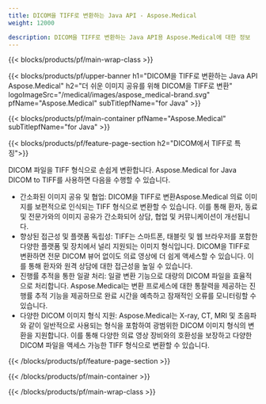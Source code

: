 ```yaml
---
title: DICOM을 TIFF로 변환하는 Java API - Aspose.Medical
weight: 12000

description: DICOM을 TIFF로 변환하는 Java API용 Aspose.Medical에 대한 정보
---
```


{{< blocks/products/pf/main-wrap-class >}}

{{< blocks/products/pf/upper-banner h1="DICOM을 TIFF로 변환하는 Java API Aspose.Medical" h2="더 쉬운 이미지 공유를 위해 DICOM을 TIFF로 변환" logoImageSrc="/medical/images/aspose_medical-brand.svg" pfName="Aspose.Medical" subTitlepfName="for Java" >}}

{{< blocks/products/pf/main-container pfName="Aspose.Medical" subTitlepfName="for Java" >}}

{{< blocks/products/pf/feature-page-section h2="DICOM에서 TIFF로 특징">}}

<p>DICOM 파일을 TIFF 형식으로 손쉽게 변환합니다. Aspose.Medical for Java DICOM to TIFF를 사용하면 다음을 수행할 수 있습니다.</p>

<ul>
<li>간소화된 이미지 공유 및 협업: DICOM을 TIFF로 변환Aspose.Medical 의료 이미지를 보편적으로 인식되는 TIFF 형식으로 변환할 수 있습니다. 이를 통해 환자, 동료 및 전문가와의 이미지 공유가 간소화되어 상담, 협업 및 커뮤니케이션이 개선됩니다.</li>
<li>향상된 접근성 및 플랫폼 독립성: TIFF는 스마트폰, 태블릿 및 웹 브라우저를 포함한 다양한 플랫폼 및 장치에서 널리 지원되는 이미지 형식입니다. DICOM을 TIFF로 변환하면 전문 DICOM 뷰어 없이도 의료 영상에 더 쉽게 액세스할 수 있습니다. 이를 통해 환자와 원격 상담에 대한 접근성을 높일 수 있습니다.</li>
<li>진행률 추적을 통한 일괄 처리: 일괄 변환 기능으로 대량의 DICOM 파일을 효율적으로 처리합니다. Aspose.Medical는 변환 프로세스에 대한 통찰력을 제공하는 진행률 추적 기능을 제공하므로 완료 시간을 예측하고 잠재적인 오류를 모니터링할 수 있습니다.</li>
<li>다양한 DICOM 이미지 형식 지원: Aspose.Medical는 X-ray, CT, MRI 및 초음파와 같이 일반적으로 사용되는 형식을 포함하여 광범위한 DICOM 이미지 형식의 변환을 지원합니다. 이를 통해 다양한 의료 영상 장비와의 호환성을 보장하고 다양한 DICOM 파일을 액세스 가능한 TIFF 형식으로 변환할 수 있습니다.</li>
</ul>

{{< /blocks/products/pf/feature-page-section >}}

{{< /blocks/products/pf/main-container >}}

{{< /blocks/products/pf/main-wrap-class >}}